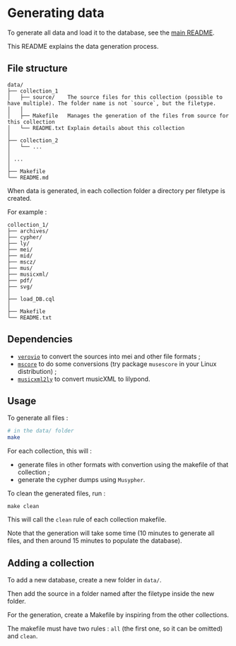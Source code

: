 # Generating data
To generate all data and load it to the database, see the [main README](../../README.md).

This README explains the data generation process.

## File structure
```
data/
├── collection_1
│   ├── source/    The source files for this collection (possible to have multiple). The folder name is not `source`, but the filetype.
│   │
│   ├── Makefile   Manages the generation of the files from source for this collection
│   └── README.txt Explain details about this collection
│
├── collection_2
│   └── ...
│
│ ...
│
├── Makefile
└── README.md
```

When data is generated, in each collection folder a directory per filetype is created.

For example :
```
collection_1/
├── archives/
├── cypher/
├── ly/
├── mei/
├── mid/
├── mscz/
├── mus/
├── musicxml/
├── pdf/
├── svg/
│
├── load_DB.cql
│
├── Makefile
└── README.txt
```

## Dependencies
- [`verovio`](https://book.verovio.org/installing-or-building-from-sources/command-line.html) to convert the sources into mei and other file formats ;
- [`mscore`](https://musescore.org/en/download) to do some conversions (try package `musescore` in your Linux distribution) ;
- [`musicxml2ly`](https://manpages.ubuntu.com/manpages/trusty/man1/musicxml2ly.1.html) to convert musicXML to lilypond.

## Usage
To generate all files :
```bash
# in the data/ folder
make
```
For each collection, this will :
- generate files in other formats with convertion using the makefile of that collection ;
- generate the cypher dumps using `Musypher`.

To clean the generated files, run :
```
make clean
```
This will call the `clean` rule of each collection makefile.


Note that the generation will take some time (10 minutes to generate all files, and then around 15 minutes to populate the database).

## Adding a collection
To add a new database, create a new folder in `data/`.

Then add the source in a folder named after the filetype inside the new folder.

For the generation, create a Makefile by inspiring from the other collections.

The makefile must have two rules : `all` (the first one, so it can be omitted) and `clean`.
